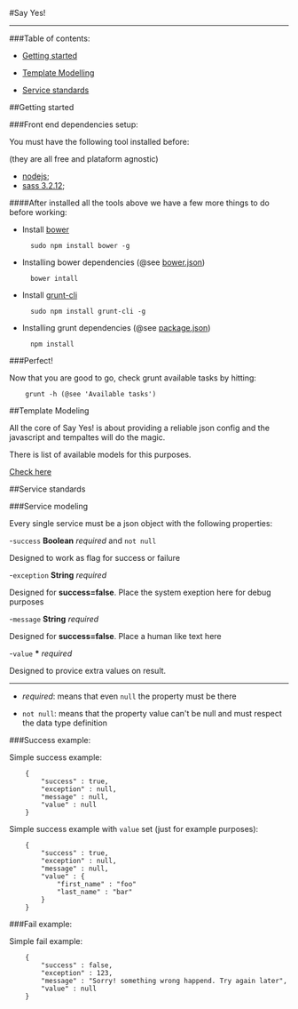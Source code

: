 #Say Yes!

---

###Table of contents:

- [Getting started](#gs)

- [Template Modelling](#dm)

- [Service standards](#ss)

##<a id="gs"></a>Getting started

###Front end dependencies setup:

You must have the following tool installed before:

(they are all free and plataform agnostic)

- [nodejs](http://nodejs.org/download/);
- [sass 3.2.12](http://sass-lang.com/);

####After installed all the tools above we have a few more things to do before working:

- Install [bower](http://bower.io/)

		sudo npm install bower -g

- Installing bower dependencies (@see [bower.json](bower.json))

		bower intall

- Install [grunt-cli](http://gruntjs.com/getting-started/)

		sudo npm install grunt-cli -g

- Installing grunt dependencies (@see [package.json](package.json))

		npm install

###Perfect!

Now that you are good to go, check grunt available tasks by hitting:

		grunt -h (@see 'Available tasks')

##<a id="dm"></a>Template Modeling

All the core of Say Yes! is about providing a reliable json config and the javascript and tempaltes will do the magic.

There is list of available models for this purposes.

[Check here](https://github.com/sayyesassistant/sayyes/blob/master/static/templates/README.md)

##<a id="ss"></a>Service standards

###Service modeling

Every single service must be a json object with the following properties:

-`success` **Boolean** *required* and `not null`

Designed to work as flag for success or failure

-`exception` **String** *required*

Designed for **success=false**. Place the system exeption here for debug purposes

-`message` **String** *required*

Designed for **success=false**. Place a human like text here

-`value` **\*** *required*

Designed to provice extra values on result.

---

* *required*: means that even `null` the property must be there

* `not null`: means that the property value can't be null and must respect the data type definition

###Success example:

Simple success example:

		{
			"success" : true,
			"exception" : null,
			"message" : null,
			"value" : null
		}

Simple success example with `value` set (just for example purposes):

		{
			"success" : true,
			"exception" : null,
			"message" : null,
			"value" : {
				"first_name" : "foo"
				"last_name" : "bar"
			}
		}

###Fail example:

Simple fail example:

		{
			"success" : false,
			"exception" : 123,
			"message" : "Sorry! something wrong happend. Try again later",
			"value" : null
		}